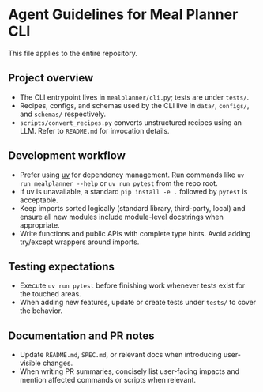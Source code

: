 # Agent Guidelines for Meal Planner CLI

This file applies to the entire repository.

## Project overview
- The CLI entrypoint lives in `mealplanner/cli.py`; tests are under `tests/`.
- Recipes, configs, and schemas used by the CLI live in `data/`, `configs/`, and `schemas/` respectively.
- `scripts/convert_recipes.py` converts unstructured recipes using an LLM. Refer to `README.md` for invocation details.

## Development workflow
- Prefer using [uv](https://docs.astral.sh/uv/) for dependency management. Run commands like `uv run mealplanner --help` or `uv run pytest` from the repo root.
- If uv is unavailable, a standard `pip install -e .` followed by `pytest` is acceptable.
- Keep imports sorted logically (standard library, third-party, local) and ensure all new modules include module-level docstrings when appropriate.
- Write functions and public APIs with complete type hints. Avoid adding try/except wrappers around imports.

## Testing expectations
- Execute `uv run pytest` before finishing work whenever tests exist for the touched areas.
- When adding new features, update or create tests under `tests/` to cover the behavior.

## Documentation and PR notes
- Update `README.md`, `SPEC.md`, or relevant docs when introducing user-visible changes.
- When writing PR summaries, concisely list user-facing impacts and mention affected commands or scripts when relevant.
